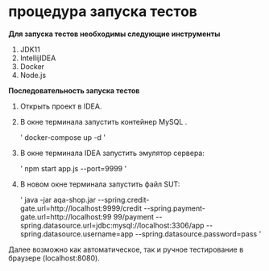 # процедура запуска тестов
   **Для запуска тестов необходимы следующие инструменты**
1. JDK11
1. IntellijIDEA
1. Docker
1. Node.js

  **Последовательность запуска тестов**
1. Открыть проект в IDEA.
2.  В окне терминала запустить контейнер MySQL .
   
    ' docker-compose up -d '
3. В окне терминала IDEA запустить эмулятор сервера:
   
   ' npm start app.js --port=9999 '
4. В новом окне терминала запустить файл SUT:
   
   ' java -jar aqa-shop.jar --spring.credit-gate.url=http://localhost:9999/credit --spring.payment-gate.url=http://localhost:99
   99/payment --spring.datasource.url=jdbc:mysql://localhost:3306/app --spring.datasource.username=app --spring.datasource.password=pass '
 
  Далее возможно как автоматическое, так и ручное тестирование в браузере (localhost:8080).
  


